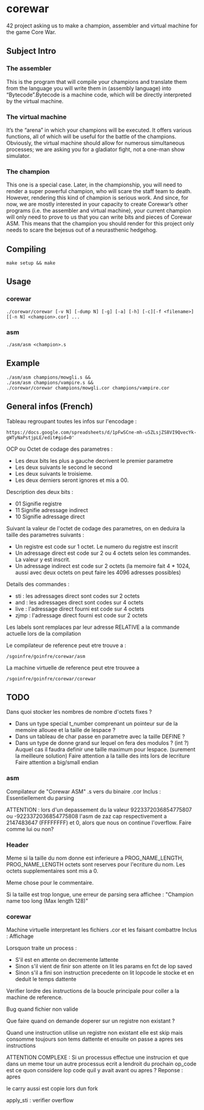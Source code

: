 # corewar

42 project asking us to make a champion, assembler and virtual machine
for the game Core War.

## Subject Intro

### The assembler
This is the program that will compile your champions and translate
them from the language you will write them in (assembly language) into “Bytecode”.Bytecode
is a machine code, which will be directly interpreted by the virtual
machine.

### The virtual machine
It’s the “arena” in which your champions will be executed.
It offers various functions, all of which will be useful for
the battle of the champions.
Obviously, the virtual machine should allow for numerous simultaneous processes;
we are asking you for a gladiator fight, not a one-man show simulator.

### The champion
This one is a special case. Later, in the championship, you will
need to render a super powerful champion, who will scare the staff team to death.
However, rendering this kind of champion is serious work. And since, for now, we
are mostly interested in your capacity to create Corewar’s other programs
(i.e. the assembler and virtual machine),
your current champion will only need to prove to
us that you can write bits and pieces of Corewar ASM.
This means that the champion you should render for this project only needs
to scare the bejesus out of a neurasthenic hedgehog.

## Compiling

```make setup && make```

## Usage

### corewar
```./corewar/corewar [-v N] [-dump N] [-g] [-a] [-h] [-c][-f <filename>] [[-n N] <champion>.cor] ...```

### asm
```./asm/asm <champion>.s```

## Example
```
./asm/asm champions/mowgli.s &&
./asm/asm champions/vampire.s &&
./corewar/corewar champions/mowgli.cor champions/vampire.cor
```

## General infos (French)

Tableau regroupant toutes les infos sur l'encodage :
```
https://docs.google.com/spreadsheets/d/1pFwSCne-mh-u5ZLsjZS8VI9QvecYk-gWTyNaPstjpLE/edit#gid=0'
```

OCP ou Octet de codage des parametres :
* Les deux bits les plus a gauche decrivent le premier parametre
* Les deux suivants le second le second
* Les deux suivants le troisieme.
* Les deux derniers seront ignores et mis a 00.

Description des deux bits :
* 01 Signifie registre
* 11 Signifie adressage indirect
* 10 Signifie adressage direct

Suivant la valeur de l'octet de codage des parametres, on en deduira
la taille des parametres suivants :
* Un registre est code sur 1 octet. Le numero du registre est inscrit
* Un adressage direct est code sur 2 ou 4 octets selon les commandes. La valeur y est inscrit.
* Un adressage indirect est code sur 2 octets (la memoire fait 4 * 1024, aussi avec deux octets on peut faire les 4096 adresses possibles)

Details des commandes :
* sti : les adressages direct sont codes sur 2 octets
* and : les adressages direct sont codes sur 4 octets
* live : l'adressage direct fourni est code sur 4 octets
* zjmp : l'adressage direct fourni est code sur 2 octets

Les labels sont remplaces par leur adresse RELATIVE a la commande actuelle
lors de la compilation

Le compilateur de reference peut etre trouve a :
```
/sgoinfre/goinfre/corewar/asm
```

La machine virtuelle de reference peut etre trouvee a
```
/sgoinfre/goinfre/corewar/corewar
```

## TODO
Dans quoi stocker les nombres de nombre d'octets fixes ?
* Dans un type special t\_number comprenant un pointeur sur de la memoire allouee et la taille de lespace ?
* Dans un tableau de char passe en parametre avec la taille DEFINE ?
* Dans un type de donne grand sur lequel on fera des modulos ? (int ?) Auquel cas il faudra definir une taille maximum pour lespace. (surement la meilleure solution)
Faire attention a la taille des ints lors de lecriture
Faire attention a big/small endian
### asm
Compilateur de "Corewar ASM" .s vers du binaire .cor
Inclus : Essentiellement du parsing

ATTENTION : lors d'un depassement du la valeur 9223372036854775807 ou -9223372036854775808 l'asm de zaz cap respectivement a 2147483647 (FFFFFFFF) et 0, alors que nous on continue l'overflow. Faire comme lui ou non?

### Header

Meme si la taille du nom donne est inferieure a PROG\_NAME\_LENGTH, PROG\_NAME\_LENGTH octets sont reserves pour l'ecriture du nom. Les octets supplementaires sont mis a 0.

Meme chose pour le commentaire.

Si la taille est trop longue, une erreur de parsing sera affichee :
"Champion name too long (Max length 128)"

### corewar
Machine virtuelle interpretant les fichiers .cor et les faisant combattre
Inclus : Affichage

Lorsquon traite un process :
- S'il est en attente on decremente lattente
- Sinon s'il vient de finir son attente on lit les params en fct de lop saved
- Sinon s'il a fini son instruction precedente on lit lopcode le stocke et en deduit le temps dattente

Verifier lordre des instructions de la boucle principale pour coller a la
machine de reference.

Bug quand fichier non valide

Que faire quand on demande doperer sur un registre non existant ?

Quand une instruction utilise un registre non existant elle est skip mais consomme toujours son tems dattente et ensuite on passe a apres ses instructions

ATTENTION COMPLEXE : Si un processus effectue une instrucion et que dans un meme tour un autre processus ecrit a lendroit du prochain op\_code est ce quon considere lop code quil y avait avant ou apres ?
Reponse : apres

le carry aussi est copie lors dun fork

apply_sti : verifier overflow
